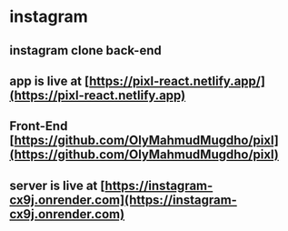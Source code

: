 # instagram
## instagram clone back-end
## app is live at [https://pixl-react.netlify.app/](https://pixl-react.netlify.app)
## Front-End [https://github.com/OlyMahmudMugdho/pixl](https://github.com/OlyMahmudMugdho/pixl)
## server is live at [https://instagram-cx9j.onrender.com](https://instagram-cx9j.onrender.com)
